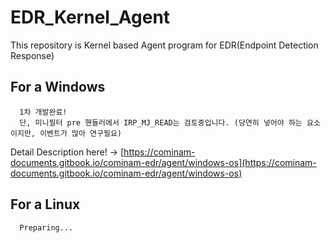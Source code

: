 # EDR_Kernel_Agent
This repository is Kernel based Agent program for EDR(Endpoint Detection Response)

## For a Windows
```
  1차 개발완료!
  단, 미니필터 pre 핸들러에서 IRP_MJ_READ는 검토중입니다. (당연히 넣어야 하는 요소이지만, 이벤트가 많아 연구필요)
```
Detail Description here! -> [https://cominam-documents.gitbook.io/cominam-edr/agent/windows-os](https://cominam-documents.gitbook.io/cominam-edr/agent/windows-os)
<br>

## For a Linux

```
  Preparing...
```

<br>
